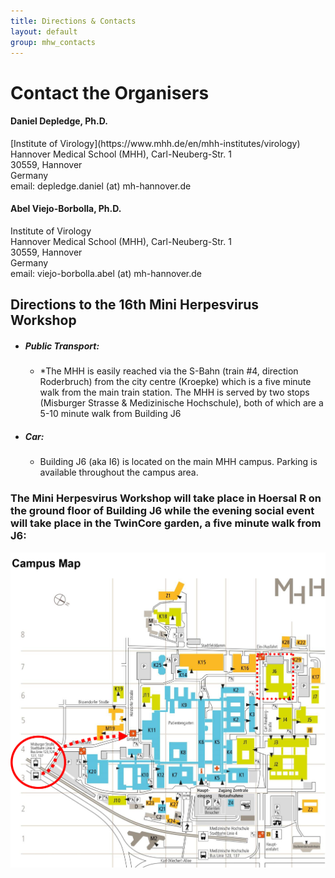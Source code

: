 ```yaml
---
title: Directions & Contacts
layout: default
group: mhw_contacts
---
```


# Contact the Organisers


<div class="row">
	
<div class="col-md-4">
	
  <h4>Daniel Depledge, Ph.D.</h4>
  [Institute of Virology](https://www.mhh.de/en/mhh-institutes/virology)<br>
  Hannover Medical School (MHH), Carl-Neuberg-Str. 1<br>
  30559, Hannover<br>
  Germany<br>
  email: depledge.daniel (at) mh-hannover.de<br>
	
</div>

<div class="col-md-4">
	
  <h4>Abel Viejo-Borbolla, Ph.D.</h4>
  Institute of Virology<br>
  Hannover Medical School (MHH), Carl-Neuberg-Str. 1<br>
  30559, Hannover<br>
  Germany<br>
  email: viejo-borbolla.abel (at) mh-hannover.de<br>
	
</div>
	
</div>

## Directions to the 16th Mini Herpesvirus Workshop
* ##### Public Transport:
  * *The MHH is easily reached via the S-Bahn (train #4, direction Roderbruch) from the city centre (Kroepke) which is a five minute walk from the main train station. The MHH is served by two stops (Misburger Strasse & Medizinische Hochschule), both of which are a 5-10 minute walk from Building J6
* ##### Car:
  * Building J6 (aka I6) is located on the main MHH campus. Parking is available throughout the campus area.

### The Mini Herpesvirus Workshop will take place in Hoersal R on the ground floor of Building J6 while the evening social event will take place in the TwinCore garden, a five minute walk from J6:
<img class="img-fluid" src="/static/img/mhh_campus_map.jpg" alt="Map of the MHH">

